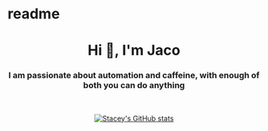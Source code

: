 # readme
<h1 align="center">Hi 👋, I'm Jaco</h1>
<h3 align="center">I am passionate about automation and caffeine, with enough of both you can do anything</h3>
<br>
<div align="center"> 
 
 [![Stacey's GitHub stats](https://github-readme-stats.vercel.app/api?username=bamvans)](https://github.com/anuraghazra/github-readme-stats)

</div>
